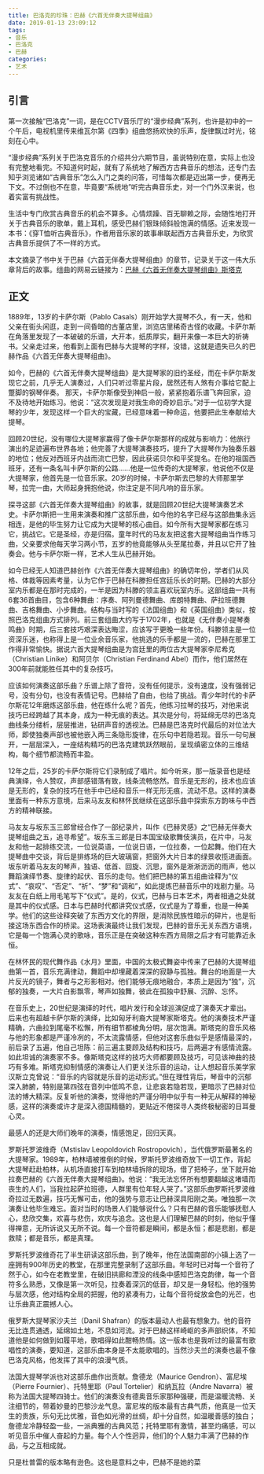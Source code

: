 ```yaml
---
title: 巴洛克的珍珠：巴赫《六首无伴奏大提琴组曲》
date: 2019-01-13 23:09:12
tags:
- 音乐
- 巴洛克
- 巴赫
categories:
- 艺术
---
```


## 引言
 第一次接触“巴洛克”一词，是在CCTV音乐厅的“漫步经典”系列，也许是初中的一个午后，电视机里传来维瓦尔第《四季》组曲悠扬欢快的乐声，旋律飘过时光，铭刻在心中。<!--more-->

 “漫步经典”系列关于巴洛克音乐的介绍共分六期节目，虽说特别在意，实际上也没有完整地看完。不知道何时起，就有了系统地了解西方古典音乐的想法，还专门去知乎浏览诸如“古典音乐”怎么入门之类的问答，可惜每次都是迈出第一步，便再无下文。不过倒也不在意，毕竟要“系统地”听完古典音乐史，对一个门外汉来说，也着实富有挑战性。

 生活中专门欣赏古典音乐的机会不算多。心情烦躁、百无聊赖之际，会随性地打开关于古典音乐的歌单，戴上耳机，感受巴赫们银珠倾斜般饱满的情感。近来发现一本书：《穿T恤听古典音乐》，作者用音乐家的故事串联起西方古典音乐史，为欣赏古典音乐提供了不一样的方式。

 本文摘录了书中关于巴赫《六首无伴奏大提琴组曲》的章节，记录关于这一伟大乐章背后的故事。组曲的网易云链接为：[巴赫《六首无伴奏大提琴组曲》斯塔克](https://music.163.com/#/playlist?id=596314970)


 ## 正文
 1889年，13岁的卡萨尔斯（Pablo Casals）刚开始学大提琴不久，有一天，他和父亲在街头闲逛，走到一间昏暗的古董店里，浏览店里稀奇古怪的收藏。卡萨尔斯在角落里发现了一本破破的乐谱，大开本，纸质厚实，翻开来像一本巨大的祈祷书。父亲走过来，他看到上面有巴赫与大提琴的字样，没错，这就是遗失已久的巴赫作品《六首无伴奏大提琴组曲》。

如今，巴赫的《六首无伴奏大提琴组曲》是大提琴家的旧约圣经，而在卡萨尔斯发现它之前，几乎无人演奏过，人们只听过零星片段，居然还有人煞有介事给它配上蹩脚的钢琴伴奏。
那天，卡萨尔斯像受到神启一般，紧紧抱着乐谱飞奔回家，迫不及待地开始练习。他说：“这次发现是对我生命的奇妙启示。”对于一位初学大提琴的少年，发现这样一个巨大的宝藏，已经意味着一种命运，他要把此生奉献给大提琴。

回顾20世纪，没有哪位大提琴家赢得了像卡萨尔斯那样的成就与影响力：他旅行演出的足迹遍布世界各地；他完善了大提琴演奏技巧，提升了大提琴作为独奏乐器的地位；他反对西班牙内战而流亡巴黎，因此获诺贝尔和平奖提名。在他的祖国西班牙，还有一条名叫卡萨尔斯的公路……他是一位传奇的大提琴家，他说他不仅是大提琴家，他首先是一位音乐家。20岁的时候，卡萨尔斯去巴黎的大师那里学琴，拉完一曲，大师起身拥抱他说，你注定是不同凡响的音乐家。

探寻这部《六首无伴奏大提琴组曲》的故事，就是回顾20世纪大提琴演奏艺术史。卡萨尔斯把一生用来演奏和推广这部乐曲，如今他的名字已经与这部曲集永远相连，是他的毕生努力让它成为大提琴的核心曲目。如今所有大提琴家都在练习它，挑战它。它是圣经，亦是归宿。童年时代的马友友把这套大提琴组曲当作练习曲，父亲要求他每天学习两小节，五岁的他竟能够从头至尾拉奏，并且以它开了独奏会。他与卡萨尔斯一样，艺术人生从巴赫开始。

如今已经无人知道巴赫创作《六首无伴奏大提琴组曲》的确切年份，学者们从风格、体裁等因素考量，认为它作于巴赫在科滕担任宫廷乐长的时期。巴赫的大部分室内乐都是在那时完成的，一半是因为科滕的领主喜欢玩室内乐。这部组曲一共有6套36首曲目，包含6种舞曲：序奏、阿列曼德舞曲、库朗特舞曲、萨拉班德舞曲、吉格舞曲、小步舞曲。结构与当时写的《法国组曲》和《英国组曲》类似，按照巴洛克组曲方式排列。前三套组曲大约写于1702年，也就是《无伴奏小提琴奏鸣曲》时期，后三套技巧艰深表达晦涩，应该写于更晚一些年份。科滕领主是一位资深乐迷，也称得上是一位业余音乐家，他挑选的乐手都是一流的，巴赫在那里工作得非常愉快。据说六首大提琴组曲是为宫廷里的两位古大提琴家李尼希克（Christian Linike）和阿贝尔（Christian Ferdinand Abel）而作，他们居然在300年前就能胜任其中的复杂技巧。

应该如何演奏这部乐曲？乐谱上除了音符，没有任何提示，没有速度，没有强弱记号，没有分句，也没有表情记号。巴赫给了自由，也给了挑战。青少年时代的卡萨尔斯花12年磨炼这部乐曲，他在练什么呢？首先，他练习拉琴的技巧，对他来说技巧已经跨越了其本身，成为一种无痕的表达。其次是分句，将延绵无尽的巴洛克曲线条分缕析，层层推进，钻研声音的透视法。巴赫是巴洛克时代最后的对位法大师，即使独奏声部也被他嵌入两三条隐形旋律，在乐句中若隐若现。音乐一句句展开，一层层深入，一座结构精巧的巴洛克建筑跃然眼前，呈现缜密立体的三维结构，每个细节都流畅而丰盈。

12年之后，25岁的卡萨尔斯将它们录制成了唱片。如今听来，那一版录音也是经典演绎，令人赞叹，声部感错落有致，线条流畅悠然。音乐是无形的，技术也应该是无形的，复杂的技巧在他手中已经和音乐一样无形无痕，流动不息。这样的演奏里面有一种东方意境，后来马友友和林怀民继续在这部乐曲中探索东方韵味与中西方的精神联接。

马友友与坂东玉三郎曾经合作了一部纪录片，叫作《巴赫灵感》之“巴赫无伴奏大提琴组曲之五，追寻希望”。坂东玉三郎是日本国宝级歌舞伎演员，在片中，马友友和他一起排练交流，一位说英语，一位说日语，一位拉奏，一位起舞。他们在大提琴曲中交谈，背后是排练场的巨大玻璃窗，把窗外大片日本的绿景收揽进画面。坂东听着马友友的琴声，独语、低首、回旋、沉思，窗外是淅淅沥沥的雨声，他以舞蹈演绎节奏、旋律的起伏、音乐的走句。他们把巴赫的第五组曲诠释为“仪式”、“哀叹”、“否定”、“祈”、“梦”和“调和”，如此提炼巴赫音乐中的戏剧力量。马友友在白纸上用毛笔写下“仪式”。是的，仪式，巴赫与日本艺术，两者相通之处就是其中的仪式感。日本与巴赫时代都讲究仪式感，仪式是为了尊重，也是一种美学。他们的这些诠释突破了东西方文化的界限，是消除民族性暗示的碎片，也是衔接这场东西合作的桥梁。这场表演最终让我们发现，巴赫的音乐无关东西方语境，它是每一个饱满心灵的歌咏，音乐正是在突破这种东西方局限之后才有可能靠近永恒。

在林怀民的现代舞作品《水月》里面，中国的太极式舞姿中传来了巴赫的大提琴组曲第一首，音乐充满律动，舞蹈中却埋藏着深深的寂静与孤独。舞台的地面是一大片反光的镜子，舞者与之形影相对。他们能够无痕地融合，本质上是因为“独”，沉郁的独奏，一大片白影飘零，琴声如独舞，彼此在孤独中舒展、沉醉、忘怀。

在音乐史上，20世纪是演绎的时代，唱片发行和全球巡演促成了演奏天才辈出。后来也有超越卡萨尔斯的演绎，比如匈牙利裔大提琴家斯塔克。他的演奏技术严谨精确，六曲拉到尾毫不松懈，所有细节都棱角分明，层次饱满。斯塔克的音乐风格与他的形象都是严谨冷冽的，不太流露情感，但他对这套乐曲似乎是感情最深的，前后录了五遍，他自己坦陈：前三遍主要顾及结构和技巧，后两遍才有感情流露。如此坦诚的演奏家不多。像斯塔克这样的技巧大师都要顾及技巧，可见该神曲的技巧有多难。斯塔克抑制情感的演奏让人们更关注乐音的运动，让人想起音乐美学家汉斯立克曾说：“音乐的内容就是乐音的运动形式。”但在理性背后，琴音中的沉郁深入肺腑，特别是第四弦在音列中低鸣不息，让悲哀若隐若现，更暗示了巴赫对位法的博大精深。反复听他的演奏，觉得他的严谨分明中似乎有一种无从解释的神秘感，这样的演奏或许才是深入德国精髓的，更贴近不倦探寻人类终极秘密的日耳曼心灵。

最感人的还是大师们晚年的演奏，情感饱足，回归天真。

罗斯托罗波维奇（Mstislav Leopoldovich Rostropovich），当代俄罗斯最著名的大提琴家。1989年，柏林墙被推倒的时候，罗斯托罗波维奇放下一切工作，背起大提琴赶赴柏林，从机场直接打车到柏林墙拆除的现场，借了把椅子，坐下就开始拉奏巴赫的《六首无伴奏大提琴组曲》。他说：“我无法忘怀所有想要翻越这堵墙而丧生的人们，当我拉起萨拉班德，人群里有位年轻人哭了。”这部乐曲罗斯托罗波维奇拉过无数遍，技巧无懈可击，他的强势与意志让巴赫深具阳刚之美。唯独那一次演奏让他毕生难忘。面对当时的场景人们能够说什么？只有巴赫的音乐能够抚慰人心，悲欣交集，欢喜与悲伤，欢庆与追念。这也是人们理解巴赫的时刻，他似乎懂得禅意，无所诉说又无所不说。每一个音符都是瞬间，都是永恒；都是悲剧，都是救赎；都是音乐，都是真理。

罗斯托罗波维奇花了半生研读这部乐曲，到了晚年，他在法国南部的小镇上选了一座拥有900年历史的教堂，在那里完整录制了这部乐曲。年轻时已对每一个音符了然于心，如今在老教堂里，在破旧拱廊和湮没的线条中感知巴洛克韵律，每一个音符多么熟悉，又像是第一次听见，拉奏着深沉的低音，却又是一身轻松。他的强势与层次感，他对结构全局的把握，他的紧凑有力，让每个音符绽放金色的光芒，也让乐曲真正震撼人心。

俄罗斯大提琴家沙夫兰（Danil Shafran）的版本最动人也最有想象力。他的音符无比连贯通透，延绵如土地，不息如河流。对于巴赫这样崎岖的多声部织体，不知道他是如何做到如履平地，歌唱得如此酣畅热情。这一版本也是我听过的最富有歌唱性的演奏，要知道，这部乐曲本身是不太能歌唱的。当然沙夫兰的演奏也最不像巴洛克风格，他发挥了其中的浪漫气质。

法国大提琴学派也对这部乐曲作出贡献。詹德龙（Maurice Gendron）、富尼埃（Pierre Fournier）、托特里耶（Paul Tortelier）和纳瓦拉（Andre Navarra）被称为法国大提琴四骑士。他们的演奏没有德奥音乐家那种强硬，而是温暖流畅、关注细节的，带着妙曼的巴黎沙龙气息。富尼埃的版本最有古典气质，他真是一位天生的贵族，乐句无比优雅，音色如光滑的丝绸，却十分自然，如温暖善感的独白；詹德龙冷静轻盈一些，一派典雅的古典风范；托特里耶有激情，甚至灼痛感，可以听见音乐中催人奋起的力量。每个人个性迥异，他们的个人魅力丰满了巴赫的作品，与之互相成就。

只是杜普雷的版本略有逊色。这也是意料之中，巴赫不是她的菜